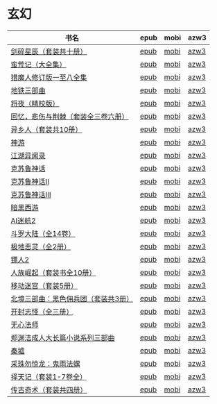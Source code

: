 # 玄幻

| 书名 | epub | mobi | azw3 |
| --- | --- | --- | --- |
| [剑碎星辰（套装共十册）](http://ct.dalanmei.com/f/31084289-771228616-681ba3) | [epub](http://ct.dalanmei.com/f/31084289-771228616-681ba3) | [mobi](http://ct.dalanmei.com/f/31084289-771240495-58294f) | [azw3](http://ct.dalanmei.com/f/31084289-771232494-1f42ae) |
| [蛮荒记（大全集）](http://ct.dalanmei.com/f/31084289-570170829-968025) | [epub](http://ct.dalanmei.com/f/31084289-570170829-968025) | [mobi](http://ct.dalanmei.com/f/31084289-570289555-95f3e4) | [azw3](http://ct.dalanmei.com/f/31084289-570359496-7621d5) |
| [猎魔人修订版一至八全集](http://ct.dalanmei.com/f/31084289-570171878-a420df) | [epub](http://ct.dalanmei.com/f/31084289-570171878-a420df) | [mobi](http://ct.dalanmei.com/f/31084289-570294433-9953c4) | [azw3](http://ct.dalanmei.com/f/31084289-570361884-ecb1e2) |
| [地铁三部曲](http://ct.dalanmei.com/f/31084289-570153882-e1c8a8) | [epub](http://ct.dalanmei.com/f/31084289-570153882-e1c8a8) | [mobi](http://ct.dalanmei.com/f/31084289-570324054-bc177f) | [azw3](http://ct.dalanmei.com/f/31084289-571392540-6af61f) |
| [将夜（精校版）](http://ct.dalanmei.com/f/31084289-571637873-0d8267) | [epub](http://ct.dalanmei.com/f/31084289-571637873-0d8267) | [mobi](http://ct.dalanmei.com/f/31084289-572122135-6b3c2a) | [azw3](http://ct.dalanmei.com/f/31084289-572183332-60f91c) |
| [回忆，悲伤与荆棘（套装全三卷六册）](http://ct.dalanmei.com/f/31084289-571562953-b15bcc) | [epub](http://ct.dalanmei.com/f/31084289-571562953-b15bcc) | [mobi](http://ct.dalanmei.com/f/31084289-572011054-28f018) | [azw3](http://ct.dalanmei.com/f/31084289-571911102-9ee8d8) |
| [异乡人（套装共10册）](http://ct.dalanmei.com/f/31084289-571615595-102ff4) | [epub](http://ct.dalanmei.com/f/31084289-571615595-102ff4) | [mobi](http://ct.dalanmei.com/f/31084289-571732804-5a0053) | [azw3](http://ct.dalanmei.com/f/31084289-571912730-58175c) |
| [神游](http://ct.dalanmei.com/f/31084289-571610705-9f0ea5) | [epub](http://ct.dalanmei.com/f/31084289-571610705-9f0ea5) | [mobi](http://ct.dalanmei.com/f/31084289-571735482-0aa984) | [azw3](http://ct.dalanmei.com/f/31084289-571913804-d9ef0e) |
| [江湖异闻录](http://ct.dalanmei.com/f/31084289-571594015-0f98dd) | [epub](http://ct.dalanmei.com/f/31084289-571594015-0f98dd) | [mobi](http://ct.dalanmei.com/f/31084289-572128359-3fb6d4) | [azw3](http://ct.dalanmei.com/f/31084289-571985724-be43d3) |
| [克苏鲁神话](http://ct.dalanmei.com/f/31084289-571537053-dc339c) | [epub](http://ct.dalanmei.com/f/31084289-571537053-dc339c) | [mobi](http://ct.dalanmei.com/f/31084289-571805303-2447a4) | [azw3](http://ct.dalanmei.com/f/31084289-571991474-cbace5) |
| [克苏鲁神话Ⅱ](http://ct.dalanmei.com/f/31084289-571537068-6cf623) | [epub](http://ct.dalanmei.com/f/31084289-571537068-6cf623) | [mobi](http://ct.dalanmei.com/f/31084289-571805315-e3c796) | [azw3](http://ct.dalanmei.com/f/31084289-571991488-bc4231) |
| [克苏鲁神话Ⅲ](http://ct.dalanmei.com/f/31084289-571537081-f75133) | [epub](http://ct.dalanmei.com/f/31084289-571537081-f75133) | [mobi](http://ct.dalanmei.com/f/31084289-571805326-d9a2aa) | [azw3](http://ct.dalanmei.com/f/31084289-571991492-8b185e) |
| [暗黑西游](http://ct.dalanmei.com/f/31084289-571542338-b6bd23) | [epub](http://ct.dalanmei.com/f/31084289-571542338-b6bd23) | [mobi](http://ct.dalanmei.com/f/31084289-571811870-eeb2ff) | [azw3](http://ct.dalanmei.com/f/31084289-572014001-0bf307) |
| [AI迷航2](http://ct.dalanmei.com/f/31084289-571548439-52ce0a) | [epub](http://ct.dalanmei.com/f/31084289-571548439-52ce0a) | [mobi](http://ct.dalanmei.com/f/31084289-571819611-820f5d) | [azw3](http://ct.dalanmei.com/f/31084289-572058455-c257f1) |
| [斗罗大陆（全14卷）](http://ct.dalanmei.com/f/31084289-571548919-a798e3) | [epub](http://ct.dalanmei.com/f/31084289-571548919-a798e3) | [mobi](http://ct.dalanmei.com/f/31084289-571821835-9b922f) | [azw3](http://ct.dalanmei.com/f/31084289-572063271-83f031) |
| [极地恶灵（全2册）](http://ct.dalanmei.com/f/31084289-571558905-71929b) | [epub](http://ct.dalanmei.com/f/31084289-571558905-71929b) | [mobi](http://ct.dalanmei.com/f/31084289-571919191-5eb051) | [azw3](http://ct.dalanmei.com/f/31084289-572076256-a259ff) |
| [镖人2](http://ct.dalanmei.com/f/31084289-571559852-93a8ca) | [epub](http://ct.dalanmei.com/f/31084289-571559852-93a8ca) | [mobi](http://ct.dalanmei.com/f/31084289-571983198-6b869f) | [azw3](http://ct.dalanmei.com/f/31084289-572078309-62da71) |
| [人族崛起（套装书全10册）](None) | [epub](None) | [mobi](None) | [azw3](None) |
| [移动迷宫（套装5册）](http://ct.dalanmei.com/f/31084289-571563166-f48529) | [epub](http://ct.dalanmei.com/f/31084289-571563166-f48529) | [mobi](http://ct.dalanmei.com/f/31084289-572014292-8bac56) | [azw3](http://ct.dalanmei.com/f/31084289-571842379-c10d76) |
| [北境三部曲：黑色佣兵团（套装共3册）](http://ct.dalanmei.com/f/31084289-571584142-82b4ad) | [epub](http://ct.dalanmei.com/f/31084289-571584142-82b4ad) | [mobi](http://ct.dalanmei.com/f/31084289-571735678-b0afcb) | [azw3](http://ct.dalanmei.com/f/31084289-571854035-0fc77c) |
| [开封志怪（全三册）](http://ct.dalanmei.com/f/31084289-571498085-4623f6) | [epub](http://ct.dalanmei.com/f/31084289-571498085-4623f6) | [mobi](http://ct.dalanmei.com/f/31084289-571774906-b60759) | [azw3](http://ct.dalanmei.com/f/31084289-571872595-02e973) |
| [无心法师](None) | [epub](None) | [mobi](None) | [azw3](None) |
| [郑渊洁成人大长篇小说系列三部曲](http://ct.dalanmei.com/f/31084289-571526346-61f870) | [epub](http://ct.dalanmei.com/f/31084289-571526346-61f870) | [mobi](http://ct.dalanmei.com/f/31084289-571781174-d6a5c4) | [azw3](http://ct.dalanmei.com/f/31084289-571881115-3ea245) |
| [秦墟](None) | [epub](None) | [mobi](None) | [azw3](None) |
| [采珠勿惊龙：鬼雨法螺](None) | [epub](None) | [mobi](None) | [azw3](None) |
| [择天记（套装1-7卷全）](http://ct.dalanmei.com/f/31084289-595858506-006630) | [epub](http://ct.dalanmei.com/f/31084289-595858506-006630) | [mobi](http://ct.dalanmei.com/f/31084289-595860505-3e035b) | [azw3](http://ct.dalanmei.com/f/31084289-595860132-7077f9) |
| [传古奇术（套装共四册）](http://ct.dalanmei.com/f/31084289-571457193-86eb64) | [epub](http://ct.dalanmei.com/f/31084289-571457193-86eb64) | [mobi](http://ct.dalanmei.com/f/31084289-571790074-e141b6) | [azw3](http://ct.dalanmei.com/f/31084289-571895580-77390c) |
